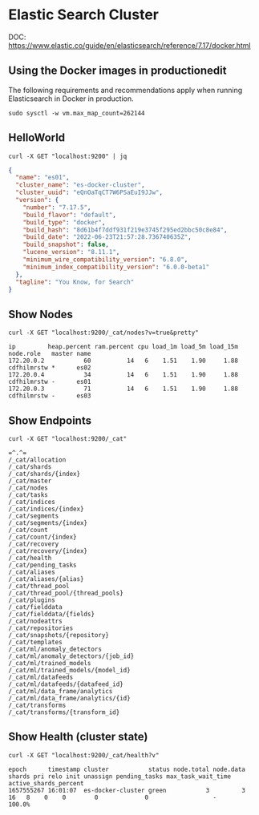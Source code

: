 # Elastic Search Cluster

DOC: https://www.elastic.co/guide/en/elasticsearch/reference/7.17/docker.html

## Using the Docker images in productionedit
The following requirements and recommendations apply when running Elasticsearch in Docker in production.
  
```
sudo sysctl -w vm.max_map_count=262144
```

## HelloWorld
```
curl -X GET "localhost:9200" | jq
```

```json
{
  "name": "es01",
  "cluster_name": "es-docker-cluster",
  "cluster_uuid": "eQnOaTqCT7W6PSaEuI9JJw",
  "version": {
    "number": "7.17.5",
    "build_flavor": "default",
    "build_type": "docker",
    "build_hash": "8d61b4f7ddf931f219e3745f295ed2bbc50c8e84",
    "build_date": "2022-06-23T21:57:28.736740635Z",
    "build_snapshot": false,
    "lucene_version": "8.11.1",
    "minimum_wire_compatibility_version": "6.8.0",
    "minimum_index_compatibility_version": "6.0.0-beta1"
  },
  "tagline": "You Know, for Search"
}
```

##  Show Nodes
```
curl -X GET "localhost:9200/_cat/nodes?v=true&pretty"
```
```
ip         heap.percent ram.percent cpu load_1m load_5m load_15m node.role   master name
172.20.0.2           60          14   6    1.51    1.90     1.88 cdfhilmrstw *      es02
172.20.0.4           34          14   6    1.51    1.90     1.88 cdfhilmrstw -      es01
172.20.0.3           71          14   6    1.51    1.90     1.88 cdfhilmrstw -      es03
```

## Show Endpoints
```
curl -X GET "localhost:9200/_cat"
```

```
=^.^=
/_cat/allocation
/_cat/shards
/_cat/shards/{index}
/_cat/master
/_cat/nodes
/_cat/tasks
/_cat/indices
/_cat/indices/{index}
/_cat/segments
/_cat/segments/{index}
/_cat/count
/_cat/count/{index}
/_cat/recovery
/_cat/recovery/{index}
/_cat/health
/_cat/pending_tasks
/_cat/aliases
/_cat/aliases/{alias}
/_cat/thread_pool
/_cat/thread_pool/{thread_pools}
/_cat/plugins
/_cat/fielddata
/_cat/fielddata/{fields}
/_cat/nodeattrs
/_cat/repositories
/_cat/snapshots/{repository}
/_cat/templates
/_cat/ml/anomaly_detectors
/_cat/ml/anomaly_detectors/{job_id}
/_cat/ml/trained_models
/_cat/ml/trained_models/{model_id}
/_cat/ml/datafeeds
/_cat/ml/datafeeds/{datafeed_id}
/_cat/ml/data_frame/analytics
/_cat/ml/data_frame/analytics/{id}
/_cat/transforms
/_cat/transforms/{transform_id}
```

## Show Health (cluster state)
```
curl -X GET "localhost:9200/_cat/health?v"
```
```
epoch      timestamp cluster           status node.total node.data shards pri relo init unassign pending_tasks max_task_wait_time active_shards_percent
1657555267 16:01:07  es-docker-cluster green           3         3     16   8    0    0        0             0                  -                100.0%
```
